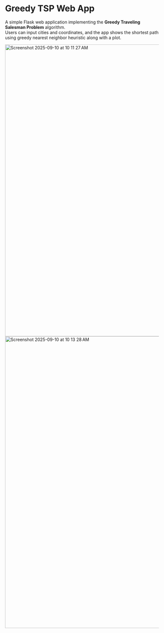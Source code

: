 # Greedy TSP Web App

A simple Flask web application implementing the **Greedy Traveling Salesman Problem** algorithm.  
Users can input cities and coordinates, and the app shows the shortest path using greedy nearest neighbor heuristic along with a plot.

<img width="1470" height="956" alt="Screenshot 2025-09-10 at 10 11 27 AM" src="https://github.com/user-attachments/assets/c26b2f0d-3e74-4091-a986-17cdddc3bc1b" />
<img width="1470" height="956" alt="Screenshot 2025-09-10 at 10 13 28 AM" src="https://github.com/user-attachments/assets/87ce27cf-c921-478d-b1b3-23e04363a578" />
